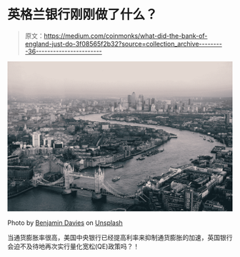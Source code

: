 # 英格兰银行刚刚做了什么？

> 原文：<https://medium.com/coinmonks/what-did-the-bank-of-england-just-do-3f08565f2b32?source=collection_archive---------36----------------------->

![](img/a797cf753438630955b85dd3408c02b2.png)

Photo by [Benjamin Davies](https://unsplash.com/@bendavisual?utm_source=medium&utm_medium=referral) on [Unsplash](https://unsplash.com?utm_source=medium&utm_medium=referral)

当通货膨胀率很高，美国中央银行已经提高利率来抑制通货膨胀的加速，英国银行会迫不及待地再次实行量化宽松(QE)政策吗？！